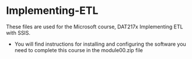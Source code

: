 # Implementing-ETL
These files are used for the Microsoft course, DAT217x Implementing ETL with SSIS.
* You will find instructions for installing and configuring the software you need to complete this course in the module00.zip file
